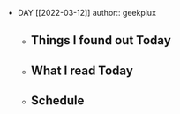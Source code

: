 - DAY [[2022-03-12]]
  author:: geekplux
	- ## Things I found out Today
	- ## What I read Today
	- ## Schedule